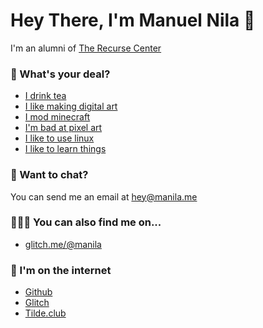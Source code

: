 # Hey There, I'm Manuel Nila 👋

I'm an alumni of [The Recurse Center](https://recurse.com)

### 🤔 What's your deal?

- [I drink tea](https://github.com/manila/tea)
- [I like making digital art](https://github.com/manila/make-waves)
- [I mod minecraft](https://github.com/manila/majority-sleep-fabric)
- [I'm bad at pixel art](https://github.com/manila/block-push)
- [I like to use linux](https://github.com/manila/dotfiles)
- [I like to learn things](https://github.com/manila/c0d3-curriculum)

### 📮 Want to chat?

You can send me an email at hey@manila.me

### 🕵🏽‍♂️ You can also find me on...

- [glitch.me/@manila](https://glitch.com/@manila)

### 📑 I'm on the internet

- [Github](https://manila.github.io)
- [Glitch](https://manila.glitch.me)
- [Tilde.club](https://tilde.club/~manila)
